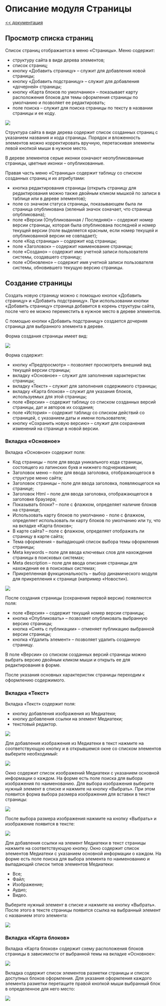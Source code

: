 # Описание модуля Страницы

[<< документация](../../Readme.md)

## Просмотр списка страниц

Список страниц отображается в меню «Страницы». Меню содержит:

   * структуру сайта в виде дерева элементов;
   * список страниц;
   * кнопку «Добавить страницу» – служит для добавления новой страницы;
   * кнопку «Добавить подстраницу» – служит для добавления «дочерней» страницы;
   * кнопку «Карта блоков по умолчанию» – показывает карту расположения блоков для темы оформления страницы по умолчанию и позволяет ее редактировать;
   * поле поиска – служит для поиска страницы по тексту в названии страницы и ее коду.
   
   ![](../../images/pages/1.png)

Структура сайта в виде дерева содержит список созданных страниц с указанием названия и кода страницы. Порядок и вложенность элементов можно корректировать вручную, перетаскивая элементы левой кнопкой мыши в нужное место.

В дереве элементов серые иконки означают неопубликованные страницы, цветные иконки – опубликованные.

Правая часть меню «Страницы» содержит таблицу со списком созданных страниц и их атрибутами:

   * кнопка редактирования страницы (открыть страницу для редактирования можно также двойным кликом мышкой по записи в таблице или в дереве элементов);
   * поле со значком статуса страницы, показывающем была ли страница опубликована (зеленый значок означает, что страница опубликована);
   * поле «Версии (Опубликованная / Последняя)» – содержит номер версии страницы, которая была опубликована последней и номер текущей версии (поле выделяется красным, если номер текущей и опубликованной версии не совпадает);
   * поле «Код страницы» – содержит код страницы;
   * поле «Заголовок» – содержит наименование страницы;
   * поле «Создано» – содержит имя учетной записи пользователя системы, создавшего страницу;
   * поле «Обновлено» – содержит имя учетной записи пользователя системы, обновившего текущую версию страницы.

## Создание страницы

Создать новую страницу можно с помощью кнопок «Добавить страницу» и «Добавить подстраницу». При использовании кнопки «Добавить страницу» страница добавится в корень структуры сайта, после чего  ее можно переместить в нужное место в дереве элементов.

С помощью кнопки «Добавить подстраницу» создается дочерняя страница для выбранного элемента в дереве.

Форма создания страницы имеет вид:

 ![](../../images/pages/2.png)

Форма содержит:

   * кнопку «Предпросмотр» – позволяет просмотреть внешний вид текущей версии страницы;
   * вкладку «Основное» – служит для заполнения характеристик страницы;
   * вкладку «Текст» – служит для заполнения содержимого страницы;
   * вкладку «Карта блоков» – служит для указания блоков, используемых для этой страницы;
   * поле «Версии» – содержит таблицу со списком созданных версий страницы, дат и авторов их создания;
   * поле «История» – содержит таблицу со списком действий со страницей, с указанием даты и имени пользователя;
   * кнопку «Сохранить новую версию» – служит для сохранения изменений на странице в новой версии.

### Вкладка «Основное»

Вкладка «Основное» содержит поля:

   * Код страницы – поле для ввода уникального кода страницы, состоящего из латинских букв и нижнего подчеркивания;
   * Заголовок меню – поле для ввода заголовка, отображающегося в структуре меню сайта;
   * Заголовок страницы – поле для ввода заголовка, появляющегося на странице;
   * Заголовок Html – поле для ввода заголовка, отображающегося в заголовке браузера;
   * Показывать блоки? – поле с флажком, определяет наличие блоков на странице;
   * Использовать карту блоков по умолчанию - поле с флажком, определяет использовать ли карту блоков по умолчанию или ту, что на вкладке «Карта блоков»;
   * В карте сайта? – поле с флажком, определяет отображать ли страницу в карте сайта;
   * Тема оформления – выпадающий список выбора темы оформления страницы;
   * Meta keywords – поле для ввода ключевых слов для нахождения страницы в поисковых системах;
   * Meta description – поле для ввода описания страницы для нахождения ее в поисковых системах;
   * Прикрепленная функциональность – выбор динамического модуля для прикрепления к странице (например «Новости»).

 ![](../../images/pages/3.png)
 
После создания страницы (сохранения первой версии) появляются поля:

   * поле «Версия» – содержит текущий номер версии страницы;
   * кнопка «Опубликовать» – позволяет опубликовать выбранную версию страницы;
   * кнопка «Снять с публикации» – отменяет публикацию выбранной версии страницы;
   * кнопка «Удалить элемент» – позволяет удалить созданную страницу.

В поле «Версии» со списком созданных версий страницы можно выбрать версию двойным кликом мыши и открыть ее для редактирования в форме.

После указания основных характеристик страницы переходим к оформлению содержимого.

### Вкладка «Текст»

Вкладка «Текст» содержит поля:

   * кнопку добавления изображения из Медиатеки;
   * кнопку добавления ссылки на элемент Медиатеки;
   * текстовый редактор.

 ![](../../images/pages/4.png)
 
Для добавления изображения из Медиатеки в текст нажмите на соответствующую кнопку и в открывшемся окне со списком элементов выберите необходимый:

 ![](../../images/pages/5.png)

Окно содержит список изображений Медиатеки с указанием основной информации о каждом. На форме есть поле поиска для выбора изображения по наименованию. Для выбора изображения выберите нужный элемент в списке и нажмите на кнопку «Выбрать». При этом появится форма выбора размера изображения для вставки в текст страницы:

 ![](../../images/pages/6.png)

После выбора размера изображения нажмите на кнопку «Выбрать» и изображение появится в тексте:

 ![](../../images/pages/7.png)

Для добавления ссылки на элемент Медиатеки в текст страницы нажмите на соответствующую кнопку. Окно содержит список элементов Медиатеки с указанием основной информации о каждом. На форме есть поле поиска для выбора элемента по наименованию и выпадающий список типов элементов Медиатеки:

   * Все;
   * Файл;
   * Изображение;
   * Аудио;
   * Видео.

Выберите нужный элемент в списке и нажмите на кнопку «Выбрать». После этого в тексте страницы появится ссылка на выбранный элемент с названием этого элемента:

 ![](../../images/pages/8.png)

### Вкладка «Карта блоков»

Вкладка «Карта блоков» содержит схему расположения блоков страницы в зависимости от выбранной темы на вкладке «Основное»:

 ![](../../images/pages/9.png)

Вкладка содержит список элементов разметки страницы и список доступных блоков оформления. Для указания оформления каждого элемента разметки перетащите правой кнопкой мыши выбранный блок в определенное для него место:

 ![](../../images/pages/10.png)
